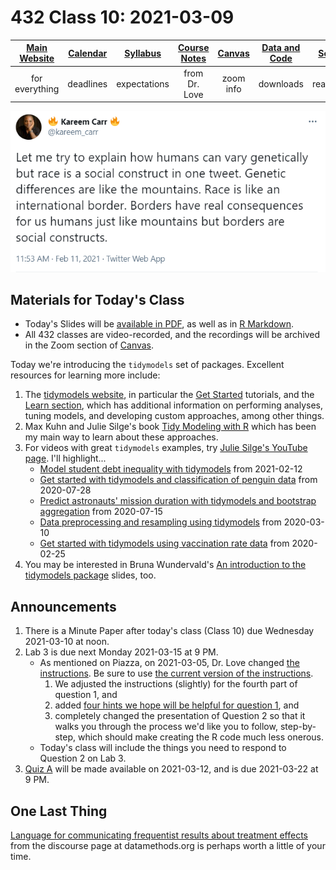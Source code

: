 # 432 Class 10: 2021-03-09

[Main Website](https://thomaselove.github.io/432/) | [Calendar](https://thomaselove.github.io/432/calendar.html) | [Syllabus](https://thomaselove.github.io/432-2021-syllabus/) | [Course Notes](https://thomaselove.github.io/432-notes/) | [Canvas](https://canvas.case.edu) | [Data and Code](https://github.com/THOMASELOVE/432-data) | [Sources](https://github.com/THOMASELOVE/432-2021/edit/master/references) | [Contact Us](https://thomaselove.github.io/432/contact.html)
:-----------: | :--------------: | :----------: | :---------: | :-------------: | :-----------: | :------------: | :-------------:
for everything | deadlines | expectations | from Dr. Love | zoom info | downloads | read/watch | need help?

![](https://github.com/THOMASELOVE/432-2021/blob/master/classes/class10/figures/carr_tw.png)

## Materials for Today's Class

- Today's Slides will be [available in PDF](https://github.com/THOMASELOVE/432-2021/blob/master/classes/class10/432_2021_slides10.pdf), as well as in [R Markdown](https://github.com/THOMASELOVE/432-2021/blob/master/classes/class10/432_2021_slides10.Rmd).
- All 432 classes are video-recorded, and the recordings will be archived in the Zoom section of [Canvas](https://canvas.case.edu).

Today we're introducing the `tidymodels` set of packages. Excellent resources for learning more include:

1. The [tidymodels website](https://www.tidymodels.org/), in particular the [Get Started](https://www.tidymodels.org/start/) tutorials, and the [Learn section](https://www.tidymodels.org/learn/), which has additional information on performing analyses, tuning models, and developing custom approaches, among other things.
2. Max Kuhn and Julie Silge's book [Tidy Modeling with R](https://www.tmwr.org/) which has been my main way to learn about these approaches.
3. For videos with great `tidymodels` examples, try [Julie Silge's YouTube page](https://www.youtube.com/c/JuliaSilge/videos). I'll highlight...
    - [Model student debt inequality with tidymodels](https://www.youtube.com/watch?v=4ayOjlRv8bA) from 2021-02-12
    - [Get started with tidymodels and classification of penguin data](https://www.youtube.com/watch?v=z57i2GVcdww) from 2020-07-28
    - [Predict astronauts' mission duration with tidymodels and bootstrap aggregation](https://www.youtube.com/watch?v=rzfTA3xi-W0) from 2020-07-15
    - [Data preprocessing and resampling using tidymodels](https://www.youtube.com/watch?v=s3TkvZM60iU) from 2020-03-10
    - [Get started with tidymodels using vaccination rate data](https://www.youtube.com/watch?v=E2Ld3QdXYZo) from 2020-02-25
4. You may be interested in Bruna Wundervald's [An introduction to the tidymodels package](http://brunaw.com/tidymodels-webinar/slides/slides.html#1) slides, too.

## Announcements

1. There is a Minute Paper after today's class (Class 10) due Wednesday 2021-03-10 at noon.
2. Lab 3 is due next Monday 2021-03-15 at 9 PM.
    - As mentioned on Piazza, on 2021-03-05, Dr. Love changed [the instructions](https://github.com/THOMASELOVE/432-2021/blob/master/labs/lab03/lab03_instructions.md). Be sure to use [the current version of the instructions](https://github.com/THOMASELOVE/432-2021/blob/master/labs/lab03/lab03_instructions.md).
        1. We adjusted the instructions (slightly) for the fourth part of question 1, and 
        2. added [four hints we hope will be helpful for question 1](https://github.com/THOMASELOVE/432-2021/blob/master/labs/lab03/lab03_instructions.md#four-hints-for-question-1), and
        3. completely changed the presentation of Question 2 so that it walks you through the process we'd like you to follow, step-by-step, which should make creating the R code much less onerous.
    - Today's class will include the things you need to respond to Question 2 on Lab 3.
3. [Quiz A](https://github.com/THOMASELOVE/432-2021/tree/master/quizzes/quizA) will be made available on 2021-03-12, and is due 2021-03-22 at 9 PM.

## One Last Thing

[Language for communicating frequentist results about treatment effects](https://discourse.datamethods.org/t/language-for-communicating-frequentist-results-about-treatment-effects/934) from the discourse page at datamethods.org is perhaps worth a little of your time.

